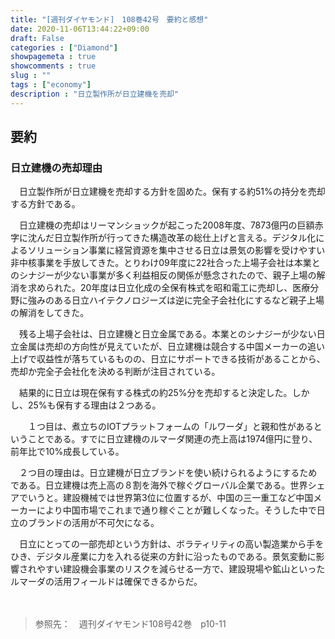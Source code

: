 ```yaml
---
title: "[週刊ダイヤモンド]　108巻42号　要約と感想"
date: 2020-11-06T13:44:22+09:00
draft: False
categories : ["Diamond"]
showpagemeta : true
showcomments : true
slug : ""
tags : ["economy"]
description : "日立製作所が日立建機を売却"
---
```




## **要約**


### **日立建機の売却理由**

　日立製作所が日立建機を売却する方針を固めた。保有する約51%の持分を売却する方針である。

　日立建機の売却はリーマンショックが起こった2008年度、7873億円の巨額赤字に沈んだ日立製作所が行ってきた構造改革の総仕上げと言える。デジタル化によるソリューション事業に経営資源を集中させる日立は景気の影響を受けやすい非中核事業を手放してきた。とりわけ09年度に22社合った上場子会社は本業とのシナジーが少ない事業が多く利益相反の関係が懸念されたので、親子上場の解消を求められた。20年度は日立化成の全保有株式を昭和電工に売却し、医療分野に強みのある日立ハイテクノロジーズは逆に完全子会社化にするなど親子上場の解消をしてきた。

　残る上場子会社は、日立建機と日立金属である。本業とのシナジーが少ない日立金属は売却の方向性が見えていたが、日立建機は競合する中国メーカーの追い上げで収益性が落ちているものの、日立にサポートできる技術があることから、売却か完全子会社化を決める判断が注目されている。

　結果的に日立は現在保有する株式の約25%分を売却すると決定した。しかし、25%も保有する理由は２つある。

　　１つ目は、煮立ちのIOTプラットフォームの「ルワーダ」と親和性があるということである。すでに日立建機のルマーダ関連の売上高は1974億円に登り、前年比で10%成長している。

　２つ目の理由は。日立建機が日立ブランドを使い続けられるようにするためである。日立建機は売上高の８割を海外で稼ぐグローバル企業である。世界シェアでいうと。建設機械では世界第3位に位置するが、中国の三一重工など中国メーカーにより中国市場でこれまで通り稼ぐことが難しくなった。そうした中で日立のブランドの活用が不可欠になる。

　日立にとっての一部売却という方針は、ボラティリティの高い製造業から手をひき、デジタル産業に力を入れる従来の方針に沿ったものである。景気変動に影響されやすい建設機会事業のリスクを減らせる一方で、建設現場や鉱山といったルマーダの活用フィールドは確保できるからだ。　　

　


>参照先：　週刊ダイヤモンド108号42巻　p10-11
